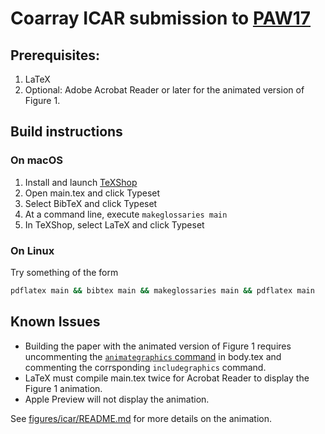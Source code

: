 # Coarray ICAR submission to [PAW17]

## Prerequisites: 
1. LaTeX
2. Optional: Adobe Acrobat Reader or later for the animated version of Figure 1.

## Build instructions

### On macOS 
1. Install and launch [TeXShop]
2. Open main.tex and click Typeset
3. Select BibTeX and click Typeset
4. At a command line, execute `makeglossaries main`
5. In TeXShop, select LaTeX and click Typeset

### On Linux

Try something of the form
```bash
pdflatex main && bibtex main && makeglossaries main && pdflatex main
```

## Known Issues
* Building the paper with the animated version of Figure 1 requires uncommenting the [`animategraphics` command] in body.tex and commenting the corrsponding `includegraphics` command.
* LaTeX must compile main.tex twice for Acrobat Reader to display the Figure 1 animation.
* Apple Preview will not display the animation.


See [figures/icar/README.md] for more details on the animation.

[figures/icar/README.md]: figures/icar/README.md
[PAW17]: http://sourceryinstitute.github.io/PAW/
[TeXShop]: http://pages.uoregon.edu/koch/texshop/
[`animategraphics` command]: https://github.com/sourceryinstitute/coarray-icar-paw17/blob/master/body.tex#L33
